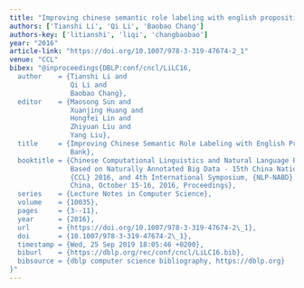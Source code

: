 ```yaml
---
title: "Improving chinese semantic role labeling with english proposition bank"
authors: ['Tianshi Li', 'Qi Li', 'Baobao Chang']
authors-key: ['litianshi', 'liqi', 'changbaobao']
year: "2016"
article-link: "https://doi.org/10.1007/978-3-319-47674-2_1"
venue: "CCL"
bibex: "@inproceedings{DBLP:conf/cncl/LiLC16,
  author    = {Tianshi Li and
               Qi Li and
               Baobao Chang},
  editor    = {Maosong Sun and
               Xuanjing Huang and
               Hongfei Lin and
               Zhiyuan Liu and
               Yang Liu},
  title     = {Improving Chinese Semantic Role Labeling with English Proposition
               Bank},
  booktitle = {Chinese Computational Linguistics and Natural Language Processing
               Based on Naturally Annotated Big Data - 15th China National Conference,
               {CCL} 2016, and 4th International Symposium, {NLP-NABD} 2016, Yantai,
               China, October 15-16, 2016, Proceedings},
  series    = {Lecture Notes in Computer Science},
  volume    = {10035},
  pages     = {3--11},
  year      = {2016},
  url       = {https://doi.org/10.1007/978-3-319-47674-2\_1},
  doi       = {10.1007/978-3-319-47674-2\_1},
  timestamp = {Wed, 25 Sep 2019 18:05:46 +0200},
  biburl    = {https://dblp.org/rec/conf/cncl/LiLC16.bib},
  bibsource = {dblp computer science bibliography, https://dblp.org}
}"
---
```

